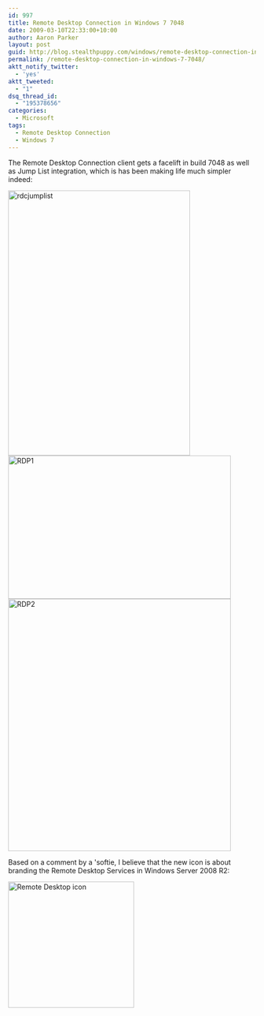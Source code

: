 ```yaml
---
id: 997
title: Remote Desktop Connection in Windows 7 7048
date: 2009-03-10T22:33:00+10:00
author: Aaron Parker
layout: post
guid: http://blog.stealthpuppy.com/windows/remote-desktop-connection-in-windows-7-7048
permalink: /remote-desktop-connection-in-windows-7-7048/
aktt_notify_twitter:
  - 'yes'
aktt_tweeted:
  - "1"
dsq_thread_id:
  - "195378656"
categories:
  - Microsoft
tags:
  - Remote Desktop Connection
  - Windows 7
---
```

The Remote Desktop Connection client gets a facelift in build 7048 as well as Jump List integration, which is has been making life much simpler indeed:

<img class="alignnone size-full wp-image-1007" title="rdcjumplist" src="{{site.baseurl}}.com/media/2009/03/rdcjumplist.png" alt="rdcjumplist" width="370" height="538" srcset="{{site.baseurl}}.com/media/2009/03/rdcjumplist.png 370w, {{site.baseurl}}.com/media/2009/03/rdcjumplist-206x300.png 206w" sizes="(max-width: 370px) 100vw, 370px" /> 

<img style="border-bottom: 0px; border-left: 0px; display: inline; border-top: 0px; border-right: 0px" title="RDP1" src="{{site.baseurl}}.com/media/2009/03/rdp1.png" border="0" alt="RDP1" width="453" height="291" /> 

<img style="border-bottom: 0px; border-left: 0px; display: inline; border-top: 0px; border-right: 0px" title="RDP2" src="{{site.baseurl}}.com/media/2009/03/rdp2.png" border="0" alt="RDP2" width="453" height="512" /> 

Based on a comment by a 'softie, I believe that the new icon is about branding the Remote Desktop Services in Windows Server 2008 R2:

<img class="alignnone size-full wp-image-999" title="Remote Desktop icon" src="{{site.baseurl}}.com/media/2009/03/remotedesktop.png" alt="Remote Desktop icon" width="256" height="256" srcset="{{site.baseurl}}.com/media/2009/03/remotedesktop.png 256w, {{site.baseurl}}.com/media/2009/03/remotedesktop-150x150.png 150w" sizes="(max-width: 256px) 100vw, 256px" />